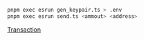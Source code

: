 ```bash
pnpm exec esrun gen_keypair.ts > .env
pnpm exec esrun send.ts <ammout> <address>
```
[Transaction](https://explorer.solana.com/tx/JiVCWoAVcC9feTQWtr7HfF7S3ZpQQut7nWxWCk8vXaYfouZFrZ18Eue8yHx1X3q8Qoctwb8E5dswyBU2PSZvmc2?cluster=devnet)